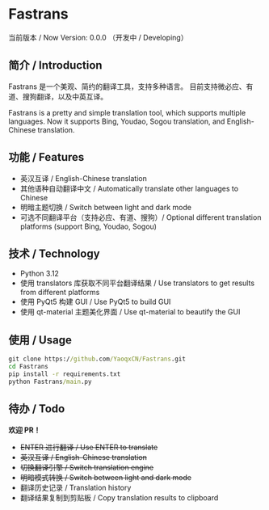 # Fastrans

当前版本 / Now Version: 0.0.0 （开发中 / Developing）

## 简介 / Introduction

Fastrans 是一个美观、简约的翻译工具，支持多种语言。
目前支持微必应、有道、搜狗翻译，以及中英互译。

Fastrans is a pretty and simple translation tool, which supports multiple languages.
Now it supports Bing, Youdao, Sogou translation, and English-Chinese translation.

## 功能 / Features

- 英汉互译 / English-Chinese translation
- 其他语种自动翻译中文 / Automatically translate other languages to Chinese
- 明暗主题切换 / Switch between light and dark mode
- 可选不同翻译平台（支持必应、有道、搜狗）/ Optional different translation platforms (support Bing, Youdao, Sogou)

## 技术 / Technology

- Python 3.12
- 使用 translators 库获取不同平台翻译结果 / Use translators to get results from different platforms
- 使用 PyQt5 构建 GUI / Use PyQt5 to build GUI
- 使用 qt-material 主题美化界面 / Use qt-material to beautify the GUI

## 使用 / Usage

```cmd
git clone https://github.com/YaoqxCN/Fastrans.git
cd Fastrans
pip install -r requirements.txt
python Fastrans/main.py
```

## 待办 / Todo

**欢迎 PR！**

- ~~ENTER 进行翻译 / Use ENTER to translate~~
- ~~英汉互译 / English-Chinese translation~~
- ~~切换翻译引擎 / Switch translation engine~~
- ~~明暗模式转换 / Switch between light and dark mode~~
- 翻译历史记录 / Translation history
- 翻译结果复制到剪贴板 / Copy translation results to clipboard
